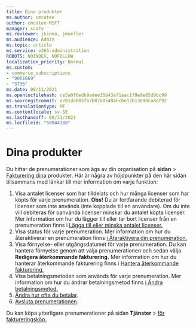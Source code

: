 ```yaml
---
title: Dina produkter
ms.author: cmcatee
author: cmcatee-MSFT
manager: scotv
ms.reviewer: jkinma, jmueller
ms.audience: Admin
ms.topic: article
ms.service: o365-administration
ROBOTS: NOINDEX, NOFOLLOW
localization_priority: Normal
ms.custom:
- commerce_subscriptions
- "9001669"
- "3736"
ms.date: 08/11/2021
ms.openlocfilehash: ce5a0f6edb9adee35b43a71aac1f9e9e85d9bc99
ms.sourcegitcommit: e781da003fb7b878854846cbe12b13b9dca8df92
ms.translationtype: MT
ms.contentlocale: sv-SE
ms.lasthandoff: 08/31/2021
ms.locfileid: "58844188"
---
```

# <a name="your-products"></a>Dina produkter

Du hittar de prenumerationer som ägs av din organisation på **sidan**  >  [Fakturering dina](https://go.microsoft.com/fwlink/p/?linkid=842054) produkter. Här är några av höjdpunkter på den här sidan tillsammans med länkar till mer information om varje funktion:

1. Visa antalet licenser som har tilldelats och hur många licenser som har köpts för varje prenumeration.
    **Obs!** Du är fortfarande debiterad för licenser som inte används (inte kopplade till en användare). Om du inte vill debiteras för oanvända licenser minskar du antalet köpta licenser. Mer information om hur du lägger till eller tar bort licenser från en prenumeration finns i [Lägga till eller minska antalet licenser.](https://docs.microsoft.com/alchemyinsights/how-to-add-or-reduce-licenses)
2. Visa status för varje prenumeration. Mer information om hur du återaktiverar en prenumeration finns [i Återaktivera din prenumeration.](reactivate-your-subscription.md)
3. Visa förnyelse- eller utgångsdatumet för varje prenumeration. Du kan hantera förnyelse genom att välja prenumerationen och sedan välja **Redigera återkommande fakturering.** Mer information om hur du hanterar återkommande fakturering finns i [Hantera återkommande fakturering.](manage-auto-renewal.md)
4. Visa betalningsmetoden som används för varje prenumeration. Mer information om hur du ändrar betalningsmetod finns [i Ändra betalningsmetod.](change-payment-method.md)
5. [Ändra hur ofta du betalar](change-how-often-you-pay.md).
6. [Avsluta prenumerationen](https://go.microsoft.com/fwlink/?linkid=2119113).

Du kan köpa ytterligare prenumerationer på sidan **Tjänster**  >  [för faktureringsköp.](https://go.microsoft.com/fwlink/p/?linkid=868433)